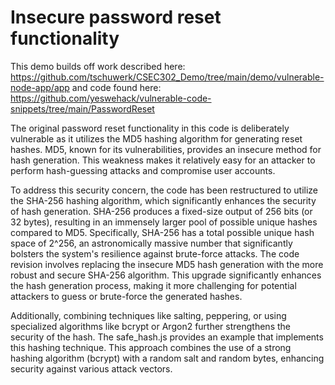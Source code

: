 # Insecure password reset functionality

This demo builds off work described here: https://github.com/tschuwerk/CSEC302_Demo/tree/main/demo/vulnerable-node-app/app
and code found here: https://github.com/yeswehack/vulnerable-code-snippets/tree/main/PasswordReset

The original password reset functionality in this code is deliberately vulnerable as it utilizes the MD5 hashing algorithm for generating reset hashes. MD5, known for its vulnerabilities, provides an insecure method for hash generation. This weakness makes it relatively easy for an attacker to perform hash-guessing attacks and compromise user accounts.

To address this security concern, the code has been restructured to utilize the SHA-256 hashing algorithm, which significantly enhances the security of hash generation. SHA-256 produces a fixed-size output of 256 bits (or 32 bytes), resulting in an immensely larger pool of possible unique hashes compared to MD5. Specifically, SHA-256 has a total possible unique hash space of 2^256, an astronomically massive number that significantly bolsters the system's resilience against brute-force attacks. The code revision involves replacing the insecure MD5 hash generation with the more robust and secure SHA-256 algorithm. This upgrade significantly enhances the hash generation process, making it more challenging for potential attackers to guess or brute-force the generated hashes.

Additionally, combining techniques like salting, peppering, or using specialized algorithms like bcrypt or Argon2 further strengthens the security of the hash. The safe_hash.js provides an example that implements this hashing technique. This approach combines the use of a strong hashing algorithm (bcrypt) with a random salt and random bytes, enhancing security against various attack vectors.
